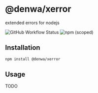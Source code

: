 # @denwa/xerror
extended errors for nodejs

![GitHub Workflow Status](https://img.shields.io/github/actions/workflow/status/juanka881/denwa-xerror/master-ci.yml?branch=master)
![npm (scoped)](https://img.shields.io/npm/v/@denwa/xerror)

## Installation
```sh
npm install @denwa/xerror
```

## Usage
TODO
